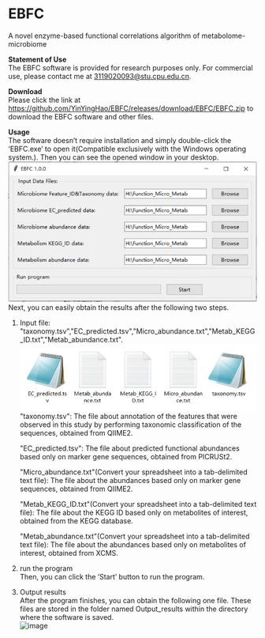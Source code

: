 # EBFC
A novel enzyme-based functional correlations algorithm of metabolome-microbiome  
  
**Statement of Use**  
The EBFC software is provided for research purposes only. For commercial use, please contact me at 3119020093@stu.cpu.edu.cn.  
  
**Download**  
Please click the link at https://github.com/YinYingHao/EBFC/releases/download/EBFC/EBFC.zip to download the EBFC software and other files.   
  
**Usage**  
The software doesn’t require installation and simply double-click the ‘EBFC.exe’ to open it(Compatible exclusively with the Windows operating system.). Then you can see the opened window in your desktop.  
![image](https://github.com/YinYingHao/EBFC/blob/main/images/Figure1.PNG)  
Next, you can easily obtain the results after the following two steps.  
1. Input file: "taxonomy.tsv","EC_predicted.tsv","Micro_abundance.txt","Metab_KEGG_ID.txt","Metab_abundance.txt".
![image](https://github.com/YinYingHao/EBFC/blob/main/images/Figure2.PNG)  
    "taxonomy.tsv": The file about annotation of the features that were observed in this study by performing taxonomic classification of the sequences, obtained from QIIME2.
  
    "EC_predicted.tsv": The file about predicted functional abundances based only on marker gene sequences, obtained from PICRUSt2.
  
    "Micro_abundance.txt"(Convert your spreadsheet into a tab-delimited text file): The file about the abundances based only on marker gene sequences, obtained from QIIME2.  
  
    "Metab_KEGG_ID.txt"(Convert your spreadsheet into a tab-delimited text file): The file about the KEGG ID based only on metabolites of interest, obtained from the KEGG database.  
  
    "Metab_abundance.txt"(Convert your spreadsheet into a tab-delimited text file): The file about the abundances based only on metabolites of interest, obtained from XCMS.  
  
2. run the program  
Then, you can click the ‘Start’ button to run the program.

3. Output results  
After the program finishes, you can obtain the following one file. These files are stored in the folder named Output_results within the directory where the software is saved.  
![image](https://github.com/EightForest/EBFC/blob/main/images/Figure3.PNG)
